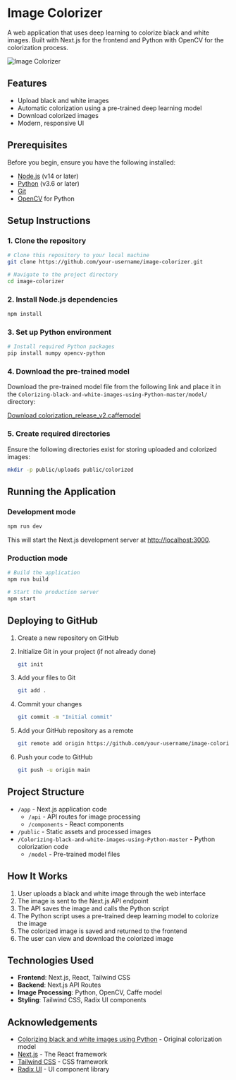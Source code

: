 # Image Colorizer

A web application that uses deep learning to colorize black and white images. Built with Next.js for the frontend and Python with OpenCV for the colorization process.

![Image Colorizer](https://github.com/aviiii.sharma/image-colorizer/raw/main/public/placeholder.jpg)

## Features

- Upload black and white images
- Automatic colorization using a pre-trained deep learning model
- Download colorized images
- Modern, responsive UI

## Prerequisites

Before you begin, ensure you have the following installed:

- [Node.js](https://nodejs.org/) (v14 or later)
- [Python](https://www.python.org/) (v3.6 or later)
- [Git](https://git-scm.com/)
- [OpenCV](https://opencv.org/) for Python

## Setup Instructions

### 1. Clone the repository

```bash
# Clone this repository to your local machine
git clone https://github.com/your-username/image-colorizer.git

# Navigate to the project directory
cd image-colorizer
```

### 2. Install Node.js dependencies

```bash
npm install
```

### 3. Set up Python environment

```bash
# Install required Python packages
pip install numpy opencv-python
```

### 4. Download the pre-trained model

Download the pre-trained model file from the following link and place it in the `Colorizing-black-and-white-images-using-Python-master/model/` directory:

[Download colorization_release_v2.caffemodel](https://www.dropbox.com/s/dx0qvhhp5hbcx7z/colorization_release_v2.caffemodel?dl=1)

### 5. Create required directories

Ensure the following directories exist for storing uploaded and colorized images:

```bash
mkdir -p public/uploads public/colorized
```

## Running the Application

### Development mode

```bash
npm run dev
```

This will start the Next.js development server at [http://localhost:3000](http://localhost:3000).

### Production mode

```bash
# Build the application
npm run build

# Start the production server
npm start
```

## Deploying to GitHub

1. Create a new repository on GitHub

2. Initialize Git in your project (if not already done)
   ```bash
   git init
   ```

3. Add your files to Git
   ```bash
   git add .
   ```

4. Commit your changes
   ```bash
   git commit -m "Initial commit"
   ```

5. Add your GitHub repository as a remote
   ```bash
   git remote add origin https://github.com/your-username/image-colorizer.git
   ```

6. Push your code to GitHub
   ```bash
   git push -u origin main
   ```

## Project Structure

- `/app` - Next.js application code
  - `/api` - API routes for image processing
  - `/components` - React components
- `/public` - Static assets and processed images
- `/Colorizing-black-and-white-images-using-Python-master` - Python colorization code
  - `/model` - Pre-trained model files

## How It Works

1. User uploads a black and white image through the web interface
2. The image is sent to the Next.js API endpoint
3. The API saves the image and calls the Python script
4. The Python script uses a pre-trained deep learning model to colorize the image
5. The colorized image is saved and returned to the frontend
6. The user can view and download the colorized image

## Technologies Used

- **Frontend**: Next.js, React, Tailwind CSS
- **Backend**: Next.js API Routes
- **Image Processing**: Python, OpenCV, Caffe model
- **Styling**: Tailwind CSS, Radix UI components

## Acknowledgements

- [Colorizing black and white images using Python](https://github.com/richzhang/colorization) - Original colorization model
- [Next.js](https://nextjs.org/) - The React framework
- [Tailwind CSS](https://tailwindcss.com/) - CSS framework
- [Radix UI](https://www.radix-ui.com/) - UI component library
